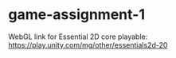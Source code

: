 # game-assignment-1
WebGL link for Essential 2D core playable: https://play.unity.com/mg/other/essentials2d-20
